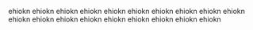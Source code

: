 ehiokn ehiokn ehiokn ehiokn ehiokn ehiokn ehiokn ehiokn ehiokn ehiokn ehiokn ehiokn ehiokn ehiokn ehiokn ehiokn ehiokn ehiokn ehiokn 

<!---
Ehiokn/Ehiokn is a ✨ special ✨ repository because its `README.md` (this file) appears on your GitHub profile.
You can click the Preview link to take a look at your changes.
--->
